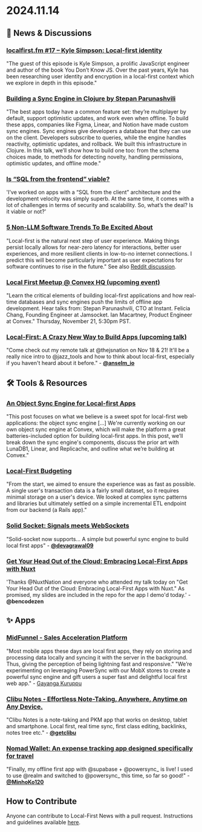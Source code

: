 # 2024.11.14

## 📰 News & Discussions 

### [localfirst.fm #17 – Kyle Simpson: Local-first identity](https://www.localfirst.fm/17)
"The guest of this episode is Kyle Simpson, a prolific JavaScript engineer and author of the book You Don’t Know JS. Over the past years, Kyle has been researching user identity and encryption in a local-first context which we explore in depth in this episode."

### [Building a Sync Engine in Clojure by Stepan Parunashvili](https://www.youtube.com/watch?v=6FikTQf8qho)
"The best apps today have a common feature set: they’re multiplayer by default, support optimistic updates, and work even when offline. To build these apps, companies like Figma, Linear, and Notion have made custom sync engines. Sync engines give developers a database that they can use on the client. Developers subscribe to queries, while the engine handles reactivity, optimistic updates, and rollback. We built this infrastructure in Clojure. In this talk, we’ll show how to build one too: from the schema choices made, to methods for detecting novelty, handling permissions, optimistic updates, and offline mode."

### [Is “SQL from the frontend” viable?](https://neon.tech/blog/sql-frontend)
'I’ve worked on apps with a “SQL from the client” architecture and the development velocity was simply superb. At the same time, it comes with a lot of challenges in terms of security and scalability. So, what’s the deal? Is it viable or not?' 

### [5 Non-LLM Software Trends To Be Excited About](https://read.engineerscodex.com/p/5-non-llm-software-trends-to-be-excited)
"Local-first is the natural next step of user experience. Making things persist locally allows for near-zero latency for interactions, better user experiences, and more resilient clients in low-to-no internet connections. I predict this will become particularly important as user expectations for software continues to rise in the future." See also [Reddit discussion](https://www.reddit.com/r/programming/comments/1gq8fyd/nonllm_software_trends_to_be_excited_about/).

### [Local First Meetup @ Convex HQ (upcoming event)](https://lu.ma/5cdnkssu)
"Learn the critical elements of building local-first applications and how real-time databases and sync engines push the limits of offline app development. Hear talks from: Stepan Parunashvili, CTO at Instant. Felicia Chang, Founding Engineer at Jamsocket. Ian Macartney, Product Engineer at Convex." Thursday, November 21, 5:30pm PST.

### [Local-First: A Crazy New Way to Build Apps (upcoming talk)](https://jsnation.us/#person-anselm-eickhoff)
"Come check out my remote talk at @thejsnation on Nov 18 & 21! It'll be a really nice intro to @jazz_tools and how to think about local-first, especially if you haven't heard about it before." - [**@anselm_io**](https://x.com/anselm_io/status/1852008164725522883)


## 🛠️ Tools & Resources

### [An Object Sync Engine for Local-first Apps](https://stack.convex.dev/object-sync-engine)
"This post focuses on what we believe is a sweet spot for local-first web applications: the object sync engine [...] We're currently working on our own object sync engine at Convex, which will make the platform a great batteries-included option for building local-first apps. In this post, we’ll break down the sync engine's components, discuss the prior art with LunaDB1, Linear, and Replicache, and outline what we’re building at Convex." 

### [Local-First Budgeting](https://nicoritschel.com/writing/local-first-budgeting)
"From the start, we aimed to ensure the experience was as fast as possible. A single user's transaction data is a fairly small dataset, so it requires minimal storage on a user's device. We looked at complex sync patterns and libraries but ultimately settled on a simple incremental ETL endpoint from our backend (a Rails app)."

### [Solid Socket: Signals meets WebSockets](https://github.com/devagrawal09/solid-socket/)
"Solid-socket now supports... A simple but powerful sync engine to build local first apps" - [**@devagrawal09**](https://x.com/devagrawal09/status/1856806409079541776)

### [Get Your Head Out of the Cloud: Embracing Local-First Apps with Nuxt](https://x.com/bencodezen/status/1856875634838151184)
'Thanks @NuxtNation and everyone who attended my talk today on "Get Your Head Out of the Cloud: Embracing Local-First Apps with Nuxt." As promised, my slides are included in the repo for the app I demo'd today.' - **@bencodezen**

## ✨ Apps

### [MidFunnel - Sales Acceleration Platform](https://www.midfunnel.com/)
"Most mobile apps these days are local first apps, they rely on storing and processing data locally and syncing it with the server in the background. Thus, giving the perception of being lightning fast and responsive." "We’re experimenting on leveraging PowerSync with our MobX stores to create a powerful sync engine and gift users a super fast and delightful local first web app." - [Gayanga Kuruppu](https://www.linkedin.com/feed/update/urn:li:activity:7223365762869080064/)

### [Clibu Notes - Effortless Note-Taking, Anywhere, Anytime on Any Device.](https://clibu.com/)
"Clibu Notes is a note-taking and PKM app that works on desktop, tablet and smartphone. Local first, real time sync, first class editing, backlinks, notes tree etc." - [**@getclibu**](https://x.com/getclibu/status/1856086717280981200)

### [Nomad Wallet: An expense tracking app designed specifically for travel](https://www.nomadwallet.app/)
"Finally, my offline first app with @supabase + @powersync_ is live! I used to use @realm and switched to @powersync_ this time, so far so good!" - [**@MinhoKo120**](https://x.com/MinhoKo120/status/1854704802179301820)


## How to Contribute
Anyone can contribute to Local-First News with a pull request. Instructions and guidelines available [here](https://github.com/localfirstnews/localfirstnews).
